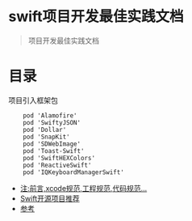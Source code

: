 # swift项目开发最佳实践文档

> 项目开发最佳实践文档

# 目录

项目引入框架包
```
    pod 'Alamofire'
    pod 'SwiftyJSON'
    pod 'Dollar'
    pod 'SnapKit'
    pod 'SDWebImage'
    pod 'Toast-Swift'
    pod 'SwiftHEXColors'
    pod 'ReactiveSwift'
    pod 'IQKeyboardManagerSwift'
```

* [注:前言,xcode规范,工程规范,代码规范...](https://github.com/roycms/IosCodeSpecification)
* [Swift开源项目推荐](SwiftProjectRecommend.md)
* [参考](reference.md)


 

